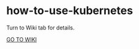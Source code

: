 # how-to-use-kubernetes

Turn to Wiki tab for details.

[GO TO WIKI](https://github.com/keguigong/how-to-use-kubernetes/wiki)
